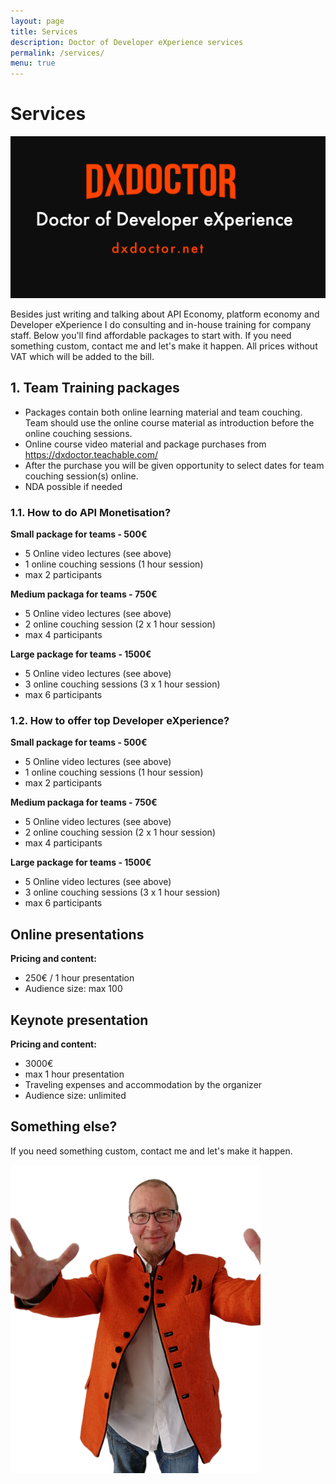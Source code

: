 ```yaml
---
layout: page
title: Services
description: Doctor of Developer eXperience services
permalink: /services/
menu: true
---
```


# Services

<img src="/assets/img/dxdoctor-logo.png" alt="DX Doctor Logo" width="1238">

Besides just writing and talking about API Economy, platform economy and Developer eXperience I do consulting and in-house training for company staff. Below you'll find affordable packages to start with. If you need something custom, contact me and let's make it happen. All prices without VAT which will be added to the bill. 


## 1. Team Training packages

* Packages contain both online learning material and team couching. Team should use the online course material as introduction before the online couching sessions. 
* Online course video material and package purchases from https://dxdoctor.teachable.com/ 
* After the purchase you will be given opportunity to select dates for team couching session(s) online. 
* NDA possible if needed

### 1.1. How to do API Monetisation?

**Small package for teams - 500€**

* 5 Online video lectures (see above) 
* 1 online couching sessions (1 hour session)
* max 2 participants 


**Medium packaga for teams - 750€**

* 5 Online video lectures (see above)
* 2 online couching session (2 x 1 hour session)
* max 4 participants


**Large package for teams - 1500€**

* 5 Online video lectures (see above)
* 3 online couching sessions (3 x 1 hour session)
* max 6 participants



### 1.2. How to offer top Developer eXperience?

**Small package for teams - 500€**

* 5 Online video lectures (see above) 
* 1 online couching sessions (1 hour session)
* max 2 participants 


**Medium packaga for teams - 750€**

* 5 Online video lectures (see above)
* 2 online couching session (2 x 1 hour session)
* max 4 participants


**Large package for teams - 1500€**

* 5 Online video lectures (see above)
* 3 online couching sessions (3 x 1 hour session)
* max 6 participants

## Online presentations

**Pricing and content:** 

* 250€ / 1 hour presentation 
* Audience size: max 100

## Keynote presentation

**Pricing and content:** 

* 3000€
* max 1 hour presentation 
* Traveling expenses and accommodation by the organizer
* Audience size: unlimited



## Something else? 

If you need something custom, contact me and let's make it happen. 


<img class="img-rounded" src="/assets/img/uploads/jarkko-full.png" alt="Jarkko APItalist Moilanen" width="400">

